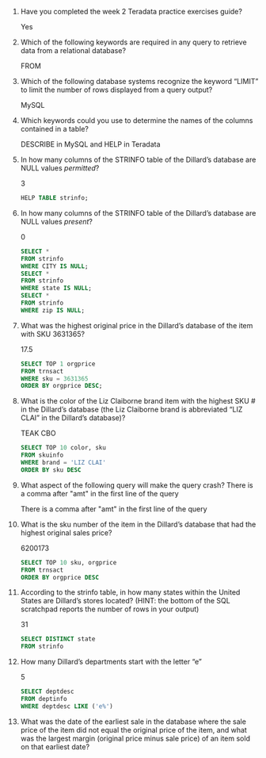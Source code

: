 1. Have you completed the week 2 Teradata practice exercises guide?
   
   Yes
2. Which of the following keywords are required in any query to retrieve data from a relational database?
   
   FROM

3. Which of the following database systems recognize the keyword “LIMIT” to limit the number of rows displayed from a query output?
   
   MySQL

4. Which keywords could you use to determine the names of the columns contained in a table?
   
   DESCRIBE in MySQL and HELP in Teradata

5. In how many columns of the STRINFO table of the Dillard’s database are NULL values *permitted*?
   
   3
   ```sql
   HELP TABLE strinfo;
   ```

6. In how many columns of the STRINFO table of the Dillard’s database are NULL values *present*?
   
   0
    ```sql
    SELECT *
    FROM strinfo
    WHERE CITY IS NULL;
    SELECT *
    FROM strinfo
    WHERE state IS NULL;
    SELECT *
    FROM strinfo
    WHERE zip IS NULL;
    ```

7. What was the highest original price in the Dillard’s database of the item with SKU 3631365?
   
    17.5
    ```sql
    SELECT TOP 1 orgprice 
    FROM trnsact
    WHERE sku = 3631365
    ORDER BY orgprice DESC;
    ```

8. What is the color of the Liz Claiborne brand item with the highest SKU # in the Dillard’s database (the Liz Claiborne brand is abbreviated “LIZ CLAI” in the Dillard’s database)?
   
    TEAK CBO
    ```sql
    SELECT TOP 10 color, sku
    FROM skuinfo
    WHERE brand = 'LIZ CLAI'
    ORDER BY sku DESC
    ```

9.  What aspect of the following query will make the query crash?
    There is a comma after "amt" in the first line of the query

    There is a comma after "amt" in the first line of the query

10. What is the sku number of the item in the Dillard’s database that had the highest original sales price?
    
    6200173
    ```sql
    SELECT TOP 10 sku, orgprice
    FROM trnsact
    ORDER BY orgprice DESC
    ```

11. According to the strinfo table, in how many states within the United States are Dillard’s stores located? (HINT: the bottom of the SQL scratchpad reports the number of rows in your output)

    31
    ```sql
    SELECT DISTINCT state
    FROM strinfo
    ```
12. How many Dillard’s departments start with the letter “e”
    
    5
    ```sql 
    SELECT deptdesc
    FROM deptinfo
    WHERE deptdesc LIKE ('e%')
    ```

13. What was the date of the earliest sale in the database where the sale price of the item did not equal the original price of the item, and what was the largest margin (original price minus sale price) of an item sold on that earliest date?
